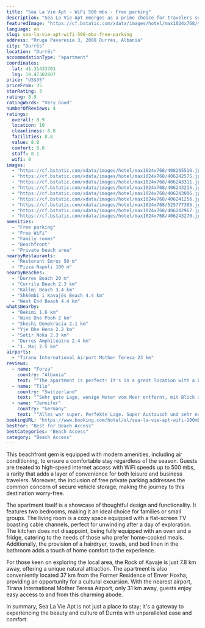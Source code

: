 ```yaml
---
title: "Sea La Vie Apt - WiFi 500 mbs - Free parking"
description: "Sea La Vie Apt emerges as a prime choice for travelers seeking the perfect blend of convenience and comfort in Durrës."
featuredImage: "https://cf.bstatic.com/xdata/images/hotel/max1024x768/408265516.jpg?k=b6dc9f0547a595f40c1382832e008e913419ad682daa23e34a0c623f515ac5a0&o=&hp=1"
language: en
slug: sea-la-vie-apt-wifi-500-mbs-free-parking
address: "Rruga Pavaresia 3, 2008 Durrës, Albania"
city: "Durrës"
location: "Durrës"
accommodationType: "apartment"
coordinates:
  lat: 41.31433701
  lng: 19.47302807
price: "US$35"
priceFrom: 35
starRating: 3
rating: 8.9
ratingWords: "Very Good"
numberOfReviews: 4
ratings:
  overall: 8.9
  location: 10
  cleanliness: 8.8
  facilities: 8.8
  value: 8.8
  comfort: 8.8
  staff: 8.1
  wifi: 0
images:
  - "https://cf.bstatic.com/xdata/images/hotel/max1024x768/408265516.jpg?k=b6dc9f0547a595f40c1382832e008e913419ad682daa23e34a0c623f515ac5a0&o=&hp=1"
  - "https://cf.bstatic.com/xdata/images/hotel/max1024x768/406242575.jpg?k=4ff3d674769403c78370805ad973454bba8b3b086a23b2db3e42caba916bbf8c&o=&hp=1"
  - "https://cf.bstatic.com/xdata/images/hotel/max1024x768/406243311.jpg?k=36ae5fc657ed49b23b13b5ba6f4198fdd3749f52b74832fe7a1b83c09b55e9f1&o=&hp=1"
  - "https://cf.bstatic.com/xdata/images/hotel/max1024x768/406243215.jpg?k=6667d04b90ac51db1de2b9d12f3c5971d9ff25d70b7c2d1b9bfab8eeded009c4&o=&hp=1"
  - "https://cf.bstatic.com/xdata/images/hotel/max1024x768/406243006.jpg?k=449f862feb53bb8bb4923c61ef87ddd42fa6a2f9519f6845a24eaade5c14e530&o=&hp=1"
  - "https://cf.bstatic.com/xdata/images/hotel/max1024x768/406241256.jpg?k=9eab42af87f84e1dc1eec5e08f8ef79475e16b64e44db371fa3dfa221c77ae74&o=&hp=1"
  - "https://cf.bstatic.com/xdata/images/hotel/max1024x768/525777385.jpg?k=a388c7338bbe0e494dc08231fd969f418417b265cdced43fbdb1603552eabd1d&o=&hp=1"
  - "https://cf.bstatic.com/xdata/images/hotel/max1024x768/406242967.jpg?k=23a6efd1c0d7b1ad4b1376ddcc241e553707283eeb60586788855bce3fd9230a&o=&hp=1"
  - "https://cf.bstatic.com/xdata/images/hotel/max1024x768/406243270.jpg?k=9c57f14357a841cd3edf1be41edeb29edb3140a383b905b534aa0880b84ae08f&o=&hp=1"
amenities:
  - "Free parking"
  - "Free WiFi"
  - "Family rooms"
  - "Beachfront"
  - "Private beach area"
nearbyRestaurants:
  - "Restorant Emros 50 m"
  - "Pizza Napoli 100 m"
nearbyBeaches:
  - "Durres Beach 20 m"
  - "Currila Beach 2.3 km"
  - "Kallmi Beach 3.4 km"
  - "Shkëmbi i Kavajës Beach 4.4 km"
  - "West End Beach 4.4 km"
whatsNearby:
  - "Bekimi 1.6 km"
  - "Wine Dhe Pooh 2 km"
  - "Sheshi Demokracia 2.1 km"
  - "Yje Dhe Hena 2.2 km"
  - "Sotir Noka 2.3 km"
  - "Durres Amphiteatre 2.4 km"
  - "1. Maj 2.5 km"
airports:
  - "Tirana International Airport Mother Teresa 23 km"
reviews:
  - name: "Forza"
    country: "Albania"
    text: "“The apartment is perfect! It's in a great location with a beautiful view of the sea from the two terraces. The apartment is very spacious and clean. It had all the amenities we needed for cooking and more. The location is fantastic - right next to...”"
  - name: "Tilo"
    country: "Switzerland"
    text: "“Sehr gute Lage, wenige Meter vom Meer entfernt, mit Blick auf das Meer. Ruhig gelegen, aber dennoch nur wenige Meter von der Bushaltestelle entfernt. Von dort kann man einen der zahlreichen Busse zur Altstadt von Durres (ca. 5 Minuten Fahrzeit)...”"
  - name: "Jennifer"
    country: "Germany"
    text: "“Alles war super. Perfekte Lage. Super Austausch und sehr netter Gastgeber. Dieses Apartment ist eine absolute Empfehlung. Alles super.”"
bookingURL: "https://www.booking.com/hotel/al/sea-la-vie-apt-wifi-100mb-s-free-parking.en-gb.html?aid=8035640"
bestFor: "Best for Beach Access"
bestCategories: "Beach Access"
category: "Beach Access"
---
```


This beachfront gem is equipped with modern amenities, including air conditioning, to ensure a comfortable stay regardless of the season. Guests are treated to high-speed internet access with WiFi speeds up to 500 mbs, a rarity that adds a layer of convenience for both leisure and business travelers. Moreover, the inclusion of free private parking addresses the common concern of secure vehicle storage, making the journey to this destination worry-free.

The apartment itself is a showcase of thoughtful design and functionality. It features two bedrooms, making it an ideal choice for families or small groups. The living room is a cozy space equipped with a flat-screen TV boasting cable channels, perfect for unwinding after a day of exploration. The kitchen does not disappoint, being fully equipped with an oven and a fridge, catering to the needs of those who prefer home-cooked meals. Additionally, the provision of a hairdryer, towels, and bed linen in the bathroom adds a touch of home comfort to the experience.

For those keen on exploring the local area, the Rock of Kavaje is just 7.8 km away, offering a unique natural attraction. The apartment is also conveniently located 37 km from the Former Residence of Enver Hoxha, providing an opportunity for a cultural excursion. With the nearest airport, Tirana International Mother Teresa Airport, only 31 km away, guests enjoy easy access to and from this charming abode.

In summary, Sea La Vie Apt is not just a place to stay; it's a gateway to experiencing the beauty and culture of Durrës with unparalleled ease and comfort.